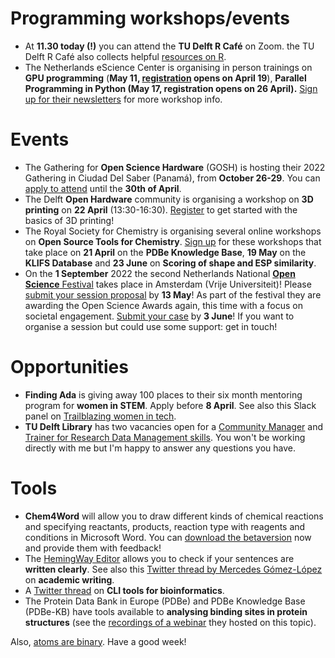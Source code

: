 

# Programming workshops/events

- At **11.30 today (!)** you can attend the **TU Delft R Café** on Zoom. the TU Delft R Café also collects helpful [resources on R](https://github.com/Delft-RCafe/resources/blob/gh-pages/index.md). 
- The Netherlands eScience Center is organising in person trainings on **GPU programming** (**May 11, [registration](https://www.eventbrite.co.uk/e/gpu-programming-tickets-295339015947) opens on April 19**), **Parallel Programming in Python (May 17, registration opens on 26 April).** 
[Sign up for their newsletters](https://esciencecenter.us8.list-manage.com/subscribe?u=a0a563ca342f1949246a9f92f&id=31bfc2303d&mc_cid=22d88cb6ae&mc_eid=ce223eff4c) for more workshop info. 

# Events

- The Gathering for **Open Science Hardware** (GOSH) is hosting their 2022 Gathering in Ciudad Del Saber (Panamá), from **October 26-29**. 
You can [apply to attend](https://gathering2022.openhardware.science/apply) until the **30th of April**. 
- The Delft **Open Hardware** community is organising a workshop on **3D printing** on **22 April** (13:30-16:30). 
[Register](https://www.eventbrite.co.uk/e/learning-to-3d-print-tickets-311037580777) to get started with the basics of 3D printing! 
- The Royal Society for Chemistry is organising several online workshops on **Open Source Tools for Chemistry**. 
[Sign up](https://www.eventbrite.com/e/open-source-tools-for-chemistry-tickets-294585512197) for these workshops that take place on **21 April** on the **PDBe Knowledge Base**, **19 May** on the **KLIFS Database** and **23 June** on **Scoring of shape and ESP similarity**. 
- On the **1 September** 2022 the second Netherlands National [**Open Science** Festival](https://opensciencefestival.nl/) takes place in Amsterdam (Vrije Universiteit)! 
Please [submit your session proposal](https://opensciencefestival.nl/call-for-sessions-2022/) by **13 May**! 
As part of the festival they are awarding the Open Science Awards again, this time with a focus on societal engagement. 
[Submit your case](https://opensciencefestival.nl/call-for-open-science-awards-2022/) by **3 June**! 
If you want to organise a session but could use some support: get in touch! 

# Opportunities

- **Finding Ada** is giving away 100 places to their six month mentoring program for **women in STEM**. Apply before **8 April**. 
See also this Slack panel on [Trailblazing women in tech](https://slackwomensday.splashthat.com/slackemail).
- **TU Delft Library** has two vacancies open for a [Community Manager](https://www.academictransfer.com/en/310351/4turesearchdata-community-manager/) and [Trainer for Research Data Management skills](https://www.academictransfer.com/en/310352/research-data-and-software-management-trainer/). 
You won't be working directly with me but I'm happy to answer any questions you have. 

# Tools 

- **Chem4Word** will allow you to draw different kinds of chemical reactions and specifying reactants, products, reaction type with reagents and conditions in Microsoft Word.
You can [download the betaversion](https://www.chem4word.co.uk/2022/03/15/all-new-for-2022-chem4word-does-chemical-reactions/) now and provide them with feedback!
- The [HemingWay Editor](https://hemingwayapp.com/) allows you to check if your sentences are **written clearly**. See also this [Twitter thread by Mercedes Gómez-López](https://twitter.com/dr_gomez_lopez/status/1503833830742016008) on **academic writing**.
- A [Twitter thread](https://twitter.com/rust4bio/status/1479817227964760066) on **CLI tools for bioinformatics**. 
- The Protein Data Bank in Europe (PDBe) and PDBe Knowledge Base (PDBe-KB) have tools available to **analysing binding sites in protein structures** (see the [recordings of a webinar](https://www.ebi.ac.uk/training/events/guide-analysing-binding-sites-protein-structures) they hosted on this topic). 

Also, [atoms are binary](https://twitter.com/KatysCartoons/status/1504463231380865031). Have a good week! 


